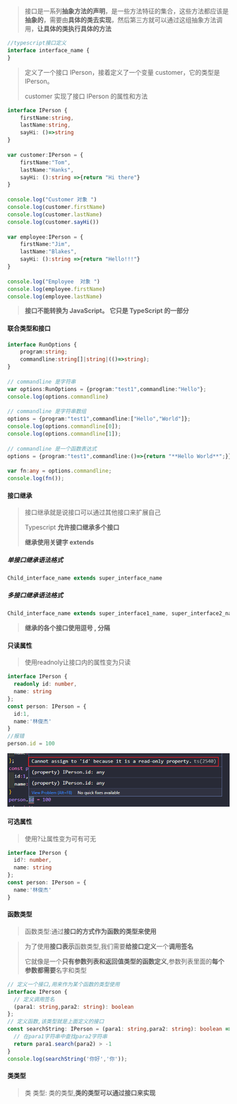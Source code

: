 > 接口是一系列**抽象方法的声明**，是一些方法特征的集合，这些方法都应该是**抽象的**，需要由**具体的类去实现**，然后第三方就可以通过这组抽象方法调用，**让具体的类执行具体的方法**

```typescript
//typescript接口定义
interface interface_name { 
}
```

> 定义了一个接口 IPerson，接着定义了一个变量 customer，它的类型是 IPerson。
>
> customer 实现了接口 IPerson 的属性和方法

```typescript
interface IPerson { 
    firstName:string, 
    lastName:string, 
    sayHi: ()=>string 
} 
 
var customer:IPerson = { 
    firstName:"Tom",
    lastName:"Hanks", 
    sayHi: ():string =>{return "Hi there"} 
} 
 
console.log("Customer 对象 ") 
console.log(customer.firstName) 
console.log(customer.lastName) 
console.log(customer.sayHi())  
 
var employee:IPerson = { 
    firstName:"Jim",
    lastName:"Blakes", 
    sayHi: ():string =>{return "Hello!!!"} 
} 
 
console.log("Employee  对象 ") 
console.log(employee.firstName) 
console.log(employee.lastName)
```

> **接口不能转换为 JavaScript。 它只是 TypeScript 的一部分**

#### 联合类型和接口

```typescript
interface RunOptions { 
    program:string; 
    commandline:string[]|string|(()=>string); 
} 
 
// commandline 是字符串
var options:RunOptions = {program:"test1",commandline:"Hello"}; 
console.log(options.commandline)  
 
// commandline 是字符串数组
options = {program:"test1",commandline:["Hello","World"]}; 
console.log(options.commandline[0]); 
console.log(options.commandline[1]);  
 
// commandline 是一个函数表达式
options = {program:"test1",commandline:()=>{return "**Hello World**";}}; 
 
var fn:any = options.commandline; 
console.log(fn());
```

#### 接口继承

> 接口继承就是说接口可以通过其他接口来扩展自己
>
> Typescript **允许接口继承多个接口**
>
> **继承使用关键字 extends**

##### 单接口继承语法格式

```typescript
Child_interface_name extends super_interface_name
```

##### 多接口继承语法格式

```typescript
Child_interface_name extends super_interface1_name, super_interface2_name,…,super_interfaceN_name
```

> **继承的各个接口使用逗号 , 分隔**

#### 只读属性

> 使用readnoly让接口内的属性变为只读

```ts
interface IPerson {
  readonly id: number,
  name: string
};
const person: IPerson = {
  id:1,
  name:'林俊杰'
}
//报错
person.id = 100
```

![image-20210930111017868](接口(interface).assets/image-20210930111017868.png)

#### 可选属性

> 使用?让属性变为可有可无

```ts
interface IPerson {
  id?: number,
  name: string
};
const person: IPerson = {
  name:'林俊杰'
}
```

#### 函数类型

> 函数类型:通过**接口的方式作为函数的类型来使用**

> 为了使用**接口表示**函数类型,我们需要**给接口定义**一个**调用签名**
>
> 它就像是一个**只有参数列表和返回值类型的函数定义**,参数列表里面的**每个参数都需要**名字和类型

```ts
// 定义一个接口,用来作为某个函数的类型使用
interface IPerson {
  // 定义调用签名
  (para1: string,para2: string): boolean
};
// 定义函数,该类型就是上面定义的接口
const searchString: IPerson = (para1: string,para2: string): boolean => {
  // 在para1字符串中查找para2字符串
  return para1.search(para2) > -1
}
console.log(searchString('你好','你'));
```

#### 类类型

> 类 类型: 类的类型,**类的类型可以通过接口来实现**

